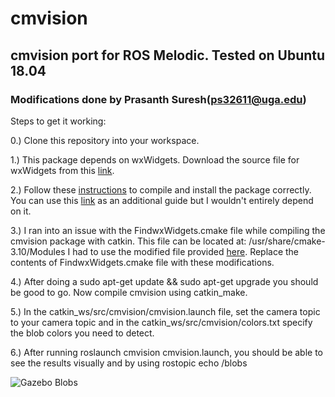 # cmvision

## cmvision port for ROS Melodic. Tested on Ubuntu 18.04

### Modifications done by Prasanth Suresh(ps32611@uga.edu)

Steps to get it working:

0.) Clone this repository into your workspace.

1.) This package depends on wxWidgets. Download the source file for wxWidgets from this [link](https://www.wxwidgets.org/downloads/).

2.) Follow these [instructions](https://wiki.wxwidgets.org/Compiling_and_getting_started) to compile and install the package correctly. You can use this [link](https://www.binarytides.com/install-wxwidgets-ubuntu/) as an additional guide but I wouldn't entirely depend on it.

3.) I ran into an issue with the FindwxWidgets.cmake file while compiling the cmvision package with catkin. This file can be located at: /usr/share/cmake-3.10/Modules
I had to use the modified file provided [here](https://github.com/microsoft/vcpkg/issues/4756#issuecomment-620122321). Replace the contents of FindwxWidgets.cmake file with these modifications.

4.) After doing a sudo apt-get update && sudo apt-get upgrade you should be good to go. Now compile cmvision using catkin_make.

5.) In the catkin_ws/src/cmvision/cmvision.launch file, set the camera topic to your camera topic and in the catkin_ws/src/cmvision/colors.txt specify the blob colors you 
need to detect.

6.) After running roslaunch cmvision cmvision.launch, you should be able to see the results visually and by using rostopic echo /blobs


![Gazebo Blobs](https://github.com/prasuchit/cmvision/blob/lab-space-devel/sample_output_images/gazebo_blobs.png)
